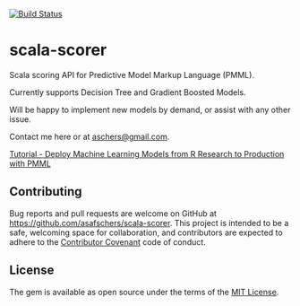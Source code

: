 [![Build Status](https://travis-ci.org/asafschers/scala-scorer.svg?branch=master)](https://travis-ci.org/asafschers/scala-scorer)

# scala-scorer

Scala scoring API for Predictive Model Markup Language (PMML).

Currently supports Decision Tree and Gradient Boosted Models.

Will be happy to implement new models by demand, or assist with any other issue.

Contact me here or at aschers@gmail.com.

[Tutorial - Deploy Machine Learning Models from R Research to Production with PMML](https://medium.com/@aschers/deploy-machine-learning-models-from-r-research-to-ruby-go-production-with-pmml-b41e79445d3d)



## Contributing

Bug reports and pull requests are welcome on GitHub at https://github.com/asafschers/scala-scorer. This project is intended to be a safe, welcoming space for collaboration, and contributors are expected to adhere to the [Contributor Covenant](contributor-covenant.org) code of conduct.


## License

The gem is available as open source under the terms of the [MIT License](http://opensource.org/licenses/MIT).
